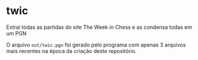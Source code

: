 # twic
Extrai todas as partidas do site The Week in Chess e as condensa todas em um PGN

O arquivo `out/twic.pgn` foi gerado pelo programa com apenas 3 arquivos mais recentes na época
da criação deste repositório.